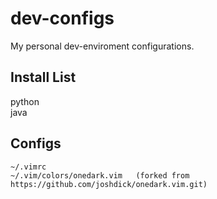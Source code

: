 # dev-configs
My personal dev-enviroment configurations.

## Install List
python   
java   


## Configs
```
~/.vimrc    
~/.vim/colors/onedark.vim   (forked from https://github.com/joshdick/onedark.vim.git)   
```



